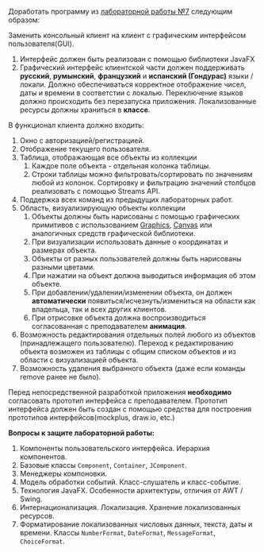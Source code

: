 Доработать программу из  [лабораторной работы №7](https://se.ifmo.ru/courses/programming#lab7)  следующим образом:

Заменить консольный клиент на клиент с графическим интерфейсом пользователя(GUI).

1.  Интерфейс должен быть реализован с помощью библиотеки JavaFX
2.  Графический интерфейс клиентской части должен поддерживать  **русский**,  **румынский**,  **французкий**  и  **испанский (Гондурас)**  языки / локали. Должно обеспечиваться корректное отображение чисел, даты и времени в соответстии с локалью. Переключение языков должно происходить без перезапуска приложения. Локализованные ресурсы должны храниться в  **классе**.

В функционал клиента должно входить:

1.  Окно с авторизацией/регистрацией.
2.  Отображение текущего пользователя.
3.  Таблица, отображающая все объекты из коллекции
    1.  Каждое поле объекта - отдельная колонка таблицы.
    2.  Строки таблицы можно фильтровать/сортировать по значениям любой из колонок. Сортировку и фильтрацию значений столбцов реализовать с помощью Streams API.
4.  Поддержка всех команд из предыдущих лабораторных работ.
5.  Область, визуализирующую объекты коллекции
    1.  Объекты должны быть нарисованы с помощью графических примитивов с использованием  [Graphics](https://docs.oracle.com/javase/8/docs/api/java/awt/Graphics.html),  [Canvas](https://docs.oracle.com/javase/8/javafx/api/javafx/scene/canvas/Canvas.html)  или аналогичных средств графической библиотеки.
    2.  При визуализации использовать данные о координатах и размерах объекта.
    3.  Объекты от разных пользователей должны быть нарисованы разными цветами.
    4.  При нажатии на объект должна выводиться информация об этом объекте.
    5.  При добавлении/удалении/изменении объекта, он должен  **автоматически**  появиться/исчезнуть/измениться на области как владельца, так и всех других клиентов.
    6.  При отрисовке объекта должна воспроизводиться согласованная с преподавателем  **анимация**.
6.  Возможность редактирования отдельных полей любого из объектов (принадлежащего пользователю). Переход к редактированию объекта возможен из таблицы с общим списком объектов и из области с визуализацией объекта.
7.  Возможность удаления выбранного объекта (даже если команды remove ранее не было).

Перед непосредственной разработкой приложения  **необходимо**  согласовать прототип интерфейса с преподавателем. Прототип интерфейса должен быть создан с помощью средства для построения прототипов интерфейсов(mockplus, draw.io, etc.)

**Вопросы к защите лабораторной работы:**

1. Компоненты пользовательского интерфейса. Иерархия компонентов.
2. Базовые классы `Component`, `Container`, `JComponent`.
3. Менеджеры компоновки.
4. Модель обработки событий. Класс-слушатель и класс-событие.
5. Технология JavaFX. Особенности архитектуры, отличия от AWT / Swing.
6. Интернационализация. Локализация. Хранение локализованных ресурсов.
7. Форматирование локализованных числовых данных, текста, даты и времени. Классы `NumberFormat`, `DateFormat`, `MessageFormat`, `ChoiceFormat`.
